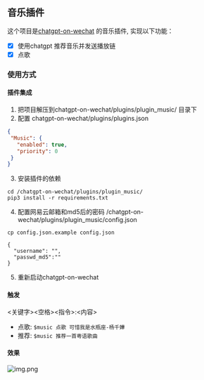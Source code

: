 ##  音乐插件
这个项目是[chatgpt-on-wechat](https://github.com/zhayujie/chatgpt-on-wechat) 的音乐插件, 实现以下功能：
- [x] 使用chatgpt 推荐音乐并发送播放链
- [x] 点歌

### 使用方式
#### 插件集成
1. 把项目解压到chatgpt-on-wechat/plugins/plugin_music/ 目录下
2. 配置 chatgpt-on-wechat/plugins/plugins.json
 ```json
{
  "Music": {
    "enabled": true,
    "priority": 0
  }
}
```
3. 安装插件的依赖
```shell
cd /chatgpt-on-wechat/plugins/plugin_music/
pip3 install -r requirements.txt
```
4. 配置网易云邮箱和md5后的密码 /chatgpt-on-wechat/plugins/plugin_music/config.json
```shell
cp config.json.example config.json

{
  "username": "",
  "passwd_md5":""
}

```
5. 重新启动chatgpt-on-wechat
#### 触发
<关键字><空格><指令>:<内容>
- 点歌: `$music 点歌 可惜我是水瓶座-杨千嬅`
- 推荐: `$music 推荐一首粤语歌曲`

#### 效果

![img.png](img.png)



